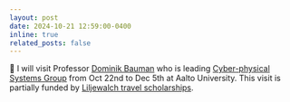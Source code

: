 ```yaml
---
layout: post
date: 2024-10-21 12:59:00-0400
inline: true
related_posts: false
---
```

🎉 I will visit Professor [Dominik Bauman](https://baumanndominik.github.io/) who is leading [Cyber-physical Systems Group](https://baumanndominik.github.io/research_group/) from Oct 22nd to Dec 5th at Aalto University. This visit is partially funded by [Liljewalch travel scholarships](https://uaf.se/soek-stipendier/stiftelser).